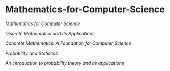 # Mathematics-for-Computer-Science
*Mathematics for Computer Science*

*Discrete Mathematics and Its Applications*

*Concrete Mathematics: A Foundation for Computer Science*

*Probability and Statistics*

*An introduction to probability theory and its applications*
